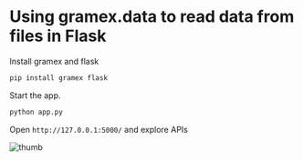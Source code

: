 # Using gramex.data to read data from files in Flask

Install gramex and flask

```bash
pip install gramex flask
```

Start the app.

```bash
python app.py
```

Open `http://127.0.0.1:5000/` and explore APIs

![thumb](https://user-images.githubusercontent.com/3757165/62958499-76025b00-be14-11e9-85a2-3962ff488f24.gif)